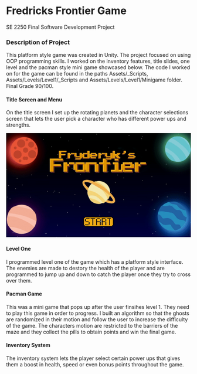# Fredricks Frontier Game
SE 2250 Final Software Development Project 

### Description of Project
This platform style game was created in Unity. The project focused on using OOP programming skills. I worked on the inventory features, title slides, one level and the pacman style mini game showcased below. The code I worked on for the game can be found in the paths Assets/_Scripts, Assets/Levels/Level1/_Scripts and Assets/Levels/Level1/Minigame folder. Final Grade 90/100. 

#### Title Screen and Menu
On the title screen I set up the rotating planets and the character selections screen that lets the user pick a character who has different power ups and strengths. 

![](Title.gif)

#### Level One
I programmed level one of the game which has a platform style interface. The enemies are made to destory the health of the player and are programmed to jump up and down to catch the player once they try to cross over them.

#### Pacman Game
This was a mini game that pops up after the user finsihes level 1. They need to play this game in order to progress. I built an algorithm so that the ghosts are randomized in their motion and follow the user to increase the difficulty of the game. The characters motion are restricted to the barriers of the maze and they collect the pills to obtain points and win the final game. 

#### Inventory System
The inventory system lets the player select certain power ups that gives them a boost in health, speed or even bonus points throughout the game. 
